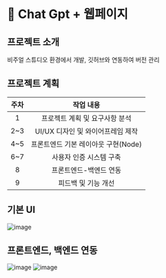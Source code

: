 # :page_with_curl: Chat Gpt + 웹페이지
## 프로젝트 소개
비주얼 스튜디오 환경에서 개발, 깃허브와 연동하여 버전 관리

## 프로젝트 계획
|주차|작업 내용|
|:------:|:---:|
|1|프로젝트 계획 및 요구사항 분석|
|2~3|UI/UX 디자인 및 와이어프레임 제작|
|4~5|프론트엔드 기본 레이아웃 구현(Node)|
|6~7|사용자 인증 시스템 구축|
|8|프론트엔드-백엔드 연동|
|9|피드백 및 기능 개선|


## 기본 UI
![image](https://github.com/user-attachments/assets/865a883e-c064-4844-a807-778b3edd0339)


## 프론트엔드, 백엔드 연동
![image](https://github.com/user-attachments/assets/d81434d5-6ac3-4146-b735-716ad7a540fe)
![image](https://github.com/user-attachments/assets/b07cb130-2ff5-43e4-aaf2-6d48eccc39c1)




